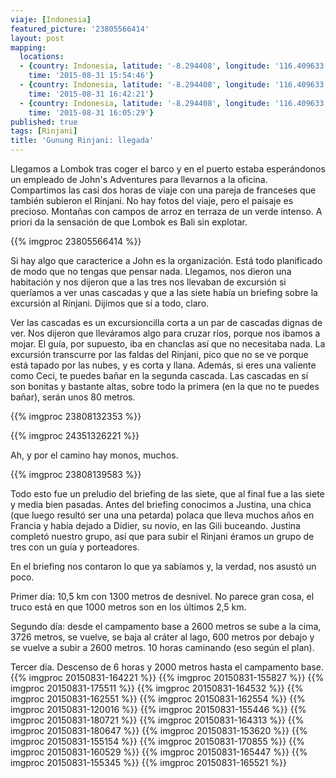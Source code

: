```yaml
---
viaje: [Indonesia]
featured_picture: '23805566414'
layout: post
mapping:
  locations:
  - {country: Indonesia, latitude: '-8.294408', longitude: '116.409633', place: Bayan,
    time: '2015-08-31 15:54:46'}
  - {country: Indonesia, latitude: '-8.294408', longitude: '116.409633', place: Bayan,
    time: '2015-08-31 16:42:21'}
  - {country: Indonesia, latitude: '-8.294408', longitude: '116.409633', place: Bayan,
    time: '2015-08-31 16:05:29'}
published: true
tags: [Rinjani]
title: 'Gunung Rinjani: llegada'
---
```


Llegamos a Lombok tras coger el barco y en el puerto estaba esperándonos un empleado de John's Adventures para llevarnos a la oficina. Compartimos las casi dos horas de viaje con una pareja de franceses que también subieron el Rinjani. No hay fotos del viaje, pero el paisaje es precioso. Montañas con campos de arroz en terraza de un verde intenso. A priori da la sensación de que Lombok es Bali sin explotar.

{{% imgproc 23805566414 %}}

Si hay algo que caracterice a John es la organización. Está todo planificado de modo que no tengas que pensar nada. Llegamos, nos dieron una habitación y nos dijeron que a las tres nos llevaban de excursión si queríamos a ver unas cascadas y que a las siete había un briefing sobre la excursión al Rinjani. Dijimos que sí a todo, claro.

Ver las cascadas es un excursioncilla corta a un par de cascadas dignas de ver. Nos dijeron que lleváramos algo para cruzar ríos, porque nos ibamos a mojar. El guía, por supuesto, iba en chanclas así que no necesitaba nada. La excursión transcurre por las faldas del Rinjani, pico que no se ve porque está tapado por las nubes, y es corta y llana. Además, si eres una valiente como Ceci, te puedes bañar en la segunda cascada. Las cascadas en sí son bonitas y bastante altas, sobre todo la primera (en la que no te puedes bañar), serán unos 80 metros.

{{% imgproc 23808132353 %}}

{{% imgproc 24351326221 %}}

Ah, y por el camino hay monos, muchos.

{{% imgproc 23808139583 %}}

Todo esto fue un preludio del briefing de las siete, que al final fue a las siete y media bien pasadas. Antes del briefing conocimos a Justina, una chica (que luego resultó ser una una petarda) polaca que lleva muchos años en Francia y había dejado a Didier, su novio, en las Gili buceando. Justina completó nuestro grupo, así que para subir el Rinjani éramos un grupo de tres con un guía y porteadores.

En el briefing nos contaron lo que ya sabíamos y, la verdad, nos asustó un poco.

Primer día: 10,5 km con 1300 metros de desnivel. No parece gran cosa, el truco está en que 1000 metros son en los últimos 2,5 km.

Segundo día: desde el campamento base a 2600 metros se sube a la cima, 3726 metros, se vuelve, se baja al cráter al lago, 600 metros por debajo y se vuelve a subir a 2600 metros. 10 horas caminando (eso según el plan).

Tercer día. Descenso de 6 horas y 2000 metros hasta el campamento base.
{{% imgproc 20150831-164221 %}}
{{% imgproc 20150831-155827 %}}
{{% imgproc 20150831-175511 %}}
{{% imgproc 20150831-164532 %}}
{{% imgproc 20150831-162551 %}}
{{% imgproc 20150831-162554 %}}
{{% imgproc 20150831-120016 %}}
{{% imgproc 20150831-155446 %}}
{{% imgproc 20150831-180721 %}}
{{% imgproc 20150831-164313 %}}
{{% imgproc 20150831-180647 %}}
{{% imgproc 20150831-153620 %}}
{{% imgproc 20150831-155154 %}}
{{% imgproc 20150831-170855 %}}
{{% imgproc 20150831-160529 %}}
{{% imgproc 20150831-165447 %}}
{{% imgproc 20150831-155345 %}}
{{% imgproc 20150831-165521 %}}